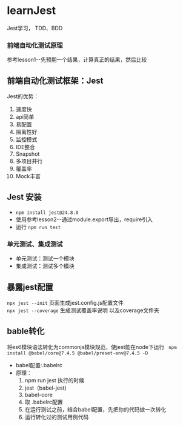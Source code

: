 # learnJest
 Jest学习， TDD、BDD


### 前端自动化测试原理
参考lesson1--先预期一个结果，计算真正的结果，然后比较


## 前端自动化测试框架：Jest
Jest的优势：
1. 速度快
2. api简单  
3. 易配置  
4. 隔离性好  
5. 监控模式  
6. IDE整合  
7. Snapshot  
8. 多项目并行  
9. 覆盖率  
10. Mock丰富

## Jest 安装  
+ `npm install jest@24.8.0`  
+ 使用参考lesson2--通过module.export导出，require引入
+ 运行 `npm run test`

### 单元测试、集成测试
+ 单元测试：测试一个模块  
+ 集成测试：测试多个模块

## 暴露jest配置
`npx jest --init`  页面生成jest.config.js配置文件  
`npx jest --coverage` 生成测试覆盖率说明 以及coverage文件夹  

## bable转化
将es6模块语法转化为commonjs模块规范，使jest能在node下运行 ` npm install @babel/core@7.4.5 @babel/preset-env@7.4.5 -D`  
+ babel配置:.babelrc  
+ 原理：
    1. npm run jest 执行的时候
    2. jest（babel-jest)
    3. babel-core 
    4. 取 .babelrc配置
    5. 在运行测试之前，结合babel配置，先把你的代码做一次转化
    6. 运行转化过的测试用例代码

